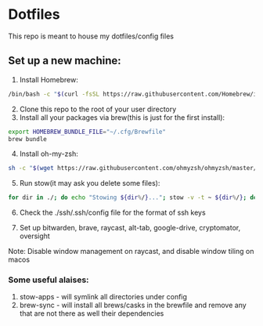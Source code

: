 # Dotfiles

This  repo is meant to house my dotfiles/config files 

## Set up a new machine:

1. Install Homebrew:
```bash
/bin/bash -c "$(curl -fsSL https://raw.githubusercontent.com/Homebrew/install/HEAD/install.sh)"
```
2. Clone this repo to the root of your user directory
3. Install all your packages via brew(this is just for the first install):
``` bash
export HOMEBREW_BUNDLE_FILE="~/.cfg/Brewfile" 
brew bundle
```

4. Install oh-my-zsh:
```bash
sh -c "$(wget https://raw.githubusercontent.com/ohmyzsh/ohmyzsh/master/tools/install.sh -O -)"
```

5. Run stow(it may ask you delete some files):
```bash 
for dir in ./; do echo "Stowing ${dir%/}..."; stow -v -t ~ ${dir%/}; done
```

6. Check the ./ssh/.ssh/config file for the format of ssh keys

1. Set up bitwarden, brave, raycast, alt-tab, google-drive, cryptomator, oversight

Note: Disable window management on raycast, and disable window tiling on macos 

### Some useful alaises:
1. stow-apps - will symlink all directories under config
2. brew-sync - will install all brews/casks in the brewfile and remove any that are not there as well their dependencies




